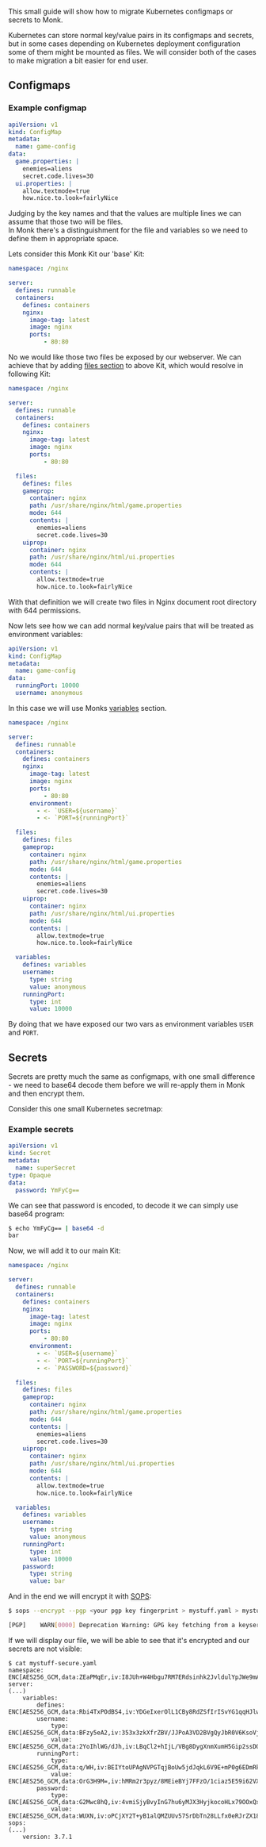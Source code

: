 This small guide will show how to migrate Kubernetes configmaps or secrets to Monk.

Kubernetes can store normal key/value pairs in its configmaps and secrets, but in some cases depending on Kubernetes deployment configuration some of them might be mounted as files. We will consider both of the cases to make migration a bit easier for end user.  

## Configmaps

### Example configmap

```yaml
apiVersion: v1
kind: ConfigMap
metadata:
  name: game-config
data:
  game.properties: |
    enemies=aliens
    secret.code.lives=30    
  ui.properties: |
    allow.textmode=true
    how.nice.to.look=fairlyNice
```

Judging by the key names and that the values are multiple lines we can assume that those two will be files.  
In Monk there's a distinguishment for the file and variables so we need to define them in appropriate space.  

Lets consider this Monk Kit our 'base' Kit:

```yaml
namespace: /nginx

server:
  defines: runnable
  containers:
    defines: containers
    nginx:
      image-tag: latest
      image: nginx
      ports:
          - 80:80
```

No we would like those two files be exposed by our webserver. We can achieve that by adding [files section](/monkscript/yaml/runnables/#files) to above Kit, which would resolve in following Kit:

```yaml
namespace: /nginx

server:
  defines: runnable
  containers:
    defines: containers
    nginx:
      image-tag: latest
      image: nginx
      ports:
          - 80:80

  files:
    defines: files
    gameprop:
      container: nginx
      path: /usr/share/nginx/html/game.properties
      mode: 644
      contents: |
        enemies=aliens
        secret.code.lives=30
    uiprop:
      container: nginx
      path: /usr/share/nginx/html/ui.properties
      mode: 644
      contents: |
        allow.textmode=true
        how.nice.to.look=fairlyNice
```

With that definition we will create two files in Nginx document root directory with 644 permissions.  

Now lets see how we can add normal key/value pairs that will be treated as environment variables:

```yaml
apiVersion: v1
kind: ConfigMap
metadata:
  name: game-config
data:
  runningPort: 10000
  username: anonymous
```

In this case we will use Monks [variables](/monkscript/yaml/groups/#variables) section.

```yaml
namespace: /nginx

server:
  defines: runnable
  containers:
    defines: containers
    nginx:
      image-tag: latest
      image: nginx
      ports:
          - 80:80
      environment:
        - <- `USER=${username}`
        - <- `PORT=${runningPort}`

  files:
    defines: files
    gameprop:
      container: nginx
      path: /usr/share/nginx/html/game.properties
      mode: 644
      contents: |
        enemies=aliens
        secret.code.lives=30
    uiprop:
      container: nginx
      path: /usr/share/nginx/html/ui.properties
      mode: 644
      contents: |
        allow.textmode=true
        how.nice.to.look=fairlyNice

  variables:
    defines: variables
    username:
      type: string
      value: anonymous
    runningPort:
      type: int
      value: 10000
```

By doing that we have exposed our two vars as environment variables `USER` and `PORT`.

## Secrets

Secrets are pretty much the same as configmaps, with one small difference - we need to base64 decode them before we will re-apply them in Monk and then encrypt them.  

Consider this one small Kubernetes secretmap:

### Example secrets

```yaml
apiVersion: v1
kind: Secret
metadata:
  name: superSecret
type: Opaque
data:
  password: YmFyCg==
```

We can see that password is encoded, to decode it we can simply use base64 program:  

```bash
$ echo YmFyCg== | base64 -d
bar
```

Now, we will add it to our main Kit:  
```yaml
namespace: /nginx

server:
  defines: runnable
  containers:
    defines: containers
    nginx:
      image-tag: latest
      image: nginx
      ports:
          - 80:80
      environment:
        - <- `USER=${username}`
        - <- `PORT=${runningPort}`
        - <- `PASSWORD=${password}`

  files:
    defines: files
    gameprop:
      container: nginx
      path: /usr/share/nginx/html/game.properties
      mode: 644
      contents: |
        enemies=aliens
        secret.code.lives=30
    uiprop:
      container: nginx
      path: /usr/share/nginx/html/ui.properties
      mode: 644
      contents: |
        allow.textmode=true
        how.nice.to.look=fairlyNice

  variables:
    defines: variables
    username:
      type: string
      value: anonymous
    runningPort:
      type: int
      value: 10000
    password:
      type: string
      value: bar
```

And in the end we will encrypt it with [SOPS](/guides/passing-secrets/):

```bash
$ sops --encrypt --pgp <your pgp key fingerprint > mystuff.yaml > mystuff-secure.yaml

[PGP]    WARN[0000] Deprecation Warning: GPG key fetching from a keyserver within sops will be removed in a future version of sops. See https://github.com/mozilla/sops/issues/727 for more information.
```

If we will display our file, we will be able to see that it's encrypted and our secrets are not visible:

```
$ cat mystuff-secure.yaml
namespace: ENC[AES256_GCM,data:ZEaPMqEr,iv:I8JUh+W4Hbgu7RM7ERdsinhk2JvldulYpJWe9mAyFic=,tag:1qLvHCVdT4vaTr/Yze/U8A==,type:str]
server:
(...)
    variables:
        defines: ENC[AES256_GCM,data:Rbi4TxPOdBS4,iv:YDGeIxerOlL1CBy8RdZSfIrISvYG1qqHJlwouxccF+M=,tag:uWzf4NoJtzHOIB+SSRNUgA==,type:str]
        username:
            type: ENC[AES256_GCM,data:BFzy5eA2,iv:353x3zkXfrZBV/JJPoA3VD2BVgQyJbR0V6KsoVjQsHY=,tag:3JJMYtNhGF7nVFGgVROA/Q==,type:str]
            value: ENC[AES256_GCM,data:2YoIhlWG/dJh,iv:LBqCl2+hIjL/VBg8DygXnmXumH5Gip2ssD0H7W3mXtg=,tag:KKMoTlPMwn1pY07GfFUSzQ==,type:str]
        runningPort:
            type: ENC[AES256_GCM,data:q/WH,iv:BEIYtoUPAgNVPGTqjBoUw5jdJqkL6V9E+mP0g6EDmRk=,tag:3knwbKF1fUsNRYuPVFz0vw==,type:str]
            value: ENC[AES256_GCM,data:OrG3H9M=,iv:hMRm2r3pyz/8MEieBYj7FFzO/1ciaz5E59i62VX5Dv4=,tag:DHSWQtglPAFSG633sVrsBQ==,type:int]
        password:
            type: ENC[AES256_GCM,data:G2Mwc8hQ,iv:4vmiSjyBvyInG7hu6yMJX3HyjkocoHLx79OOxQxZGoE=,tag:yl8IeNUrr4RzauITQ92aLQ==,type:str]
            value: ENC[AES256_GCM,data:WUXN,iv:oPCjXY2T+yB1alQMZUUv57SrDbTn28LLfx0eRJrZX18=,tag:AGEQ1oK4rv8pO3X75oDtYg==,type:str]
sops:
(...)
    version: 3.7.1
```

